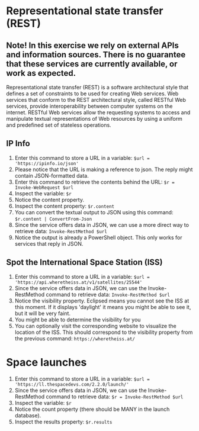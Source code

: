 # Representational state transfer (REST)
## Note! In this exercise we rely on external APIs and information sources. There is no guarantee that these services are currently available, or work as expected.

Representational state transfer (REST) is a software architectural style that defines a set of constraints to be used for creating Web services. Web services that conform to the REST architectural style, called RESTful Web services, provide interoperability between computer systems on the internet. RESTful Web services allow the requesting systems to access and manipulate textual representations of Web resources by using a uniform and predefined set of stateless operations. 

## IP Info
1. Enter this command to store a URL in a variable: ```$url = 'https://ipinfo.io/json'```
1. Please notice that the URL is making a reference to json. The reply might contain JSON-formatted data.
1. Enter this command to retrieve the contents behind the URL: ```$r = Invoke-WebRequest $url```
1. Inspect the variable: ```$r```
1. Notice the content property.
1. Inspect the content property: ```$r.content```
1. You can convert the textual output to JSON using this command: ```$r.content | ConvertFrom-Json```
1. Since the service offers data in JSON, we can use a more direct way to retrieve data: ```Invoke-RestMethod $url```
1. Notice the output is already a PowerShell object. This only works for services that reply in JSON.

## Spot the International Space Station (ISS)
1. Enter this command to store a URL in a variable: ```$url = 'https://api.wheretheiss.at/v1/satellites/25544'```
1. Since the service offers data in JSON, we can use the Invoke-RestMethod command to retrieve data: ```Invoke-RestMethod $url```
1. Notice the visibility property. Eclipsed means you cannot see the ISS at this moment. If it displays 'daylight' it means you might be able to see it, but it will be very faint.
1. You might be able to determine the visibility for you 
1. You can optionally visit the corresponding website to visualize the location of the ISS. This should correspond to the visibility property from the previous command: ```https://wheretheiss.at/```

# Space launches
1. Enter this command to store a URL in a variable: ```$url = 'https://ll.thespacedevs.com/2.2.0/launch/'```
1. Since the service offers data in JSON, we can use the Invoke-RestMethod command to retrieve data: ```$r = Invoke-RestMethod $url```
1. Inspect the variable: ```$r```
1. Notice the count property (there should be MANY in the launch database).
1. Inspect the results property: ```$r.results```
